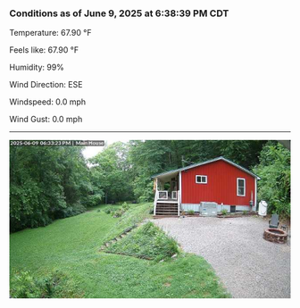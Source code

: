 ### Conditions as of June 9, 2025 at 6:38:39 PM CDT 

Temperature: 67.90 &deg;F

Feels like: 67.90 &deg;F

Humidity: 99%

Wind Direction: ESE

Windspeed: 0.0 mph

Wind Gust: 0.0 mph

---

<img src="./images/latest.jpeg"/>

